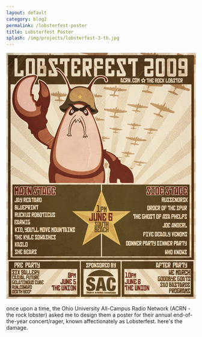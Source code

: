 ```yaml
---
layout: default
category: blog2
permalink: /lobsterfest-poster
title: Lobsterfest Poster
splash: /img/projects/lobsterfest-3-th.jpg
---
```


![lobsterfest poster](../img/projects/lobsterfest.jpg)

once upon a time, the Ohio University All-Campus Radio Network (ACRN - the rock lobster) asked me to design them a poster for their annual end-of-the-year concert/rager, known affectionately as Lobsterfest. here's the damage. 
